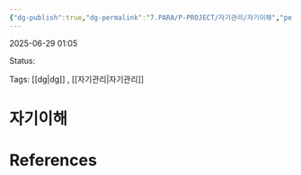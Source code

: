 ```yaml
---
{"dg-publish":true,"dg-permalink":"7.PARA/P-PROJECT/자기관리/자기이해","permalink":"/7.PARA/P-PROJECT/자기관리/자기이해/"}
---
```



2025-06-29 01:05

Status: 

Tags: [[dg\|dg]] , [[자기관리\|자기관리]] 

# 자기이해


# References
